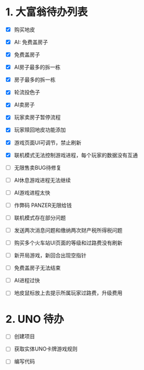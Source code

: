 # 1. 大富翁待办列表
-[X] 购买地皮
-[X] AI: 免费盖房子
-[X] 免费盖房子
-[X] AI房子最多的拆一栋
-[X] 房子最多的拆一栋
-[X] 轮流投色子
-[X] AI卖房子
-[X] 玩家卖房子暂停流程
-[X] 玩家赎回地皮功能添加 
-[X] 游戏页面UI可调节，禁止刷新
-[X] 联机模式无法控制游戏进程，每个玩家的数据没有互通
-[ ] 无限售卖BUG待修复
-[ ] AI休息游戏进程无法继续
-[ ] AI游戏进程太快
-[ ] 作弊码 PANZER无限给钱
-[ ] 联机模式存在部分问题
-[ ] 发送两次消息问题和缴纳两次财产税所得税问题
-[ ] 购买多个火车站UI页面的等级和过路费没有刷新
-[ ] 新开局游戏，新回合出现空指针
-[ ] 免费盖房子无法结束
-[ ] AI进程过快
-[ ] 地皮鼠标放上去提示所属玩家过路费，升级费用


# 2. UNO 待办
-[ ] 创建项目
-[ ] 获取实体UNO卡牌游戏规则
-[ ] 编写代码


